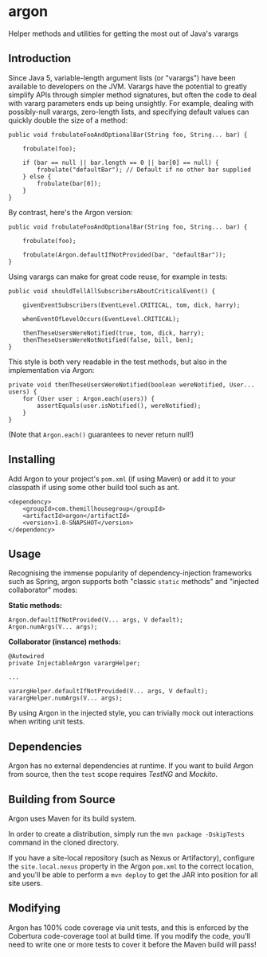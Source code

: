 argon
=====

Helper methods and utilities for getting the most out of Java's varargs

Introduction
------------
Since Java 5, variable-length argument lists (or "varargs") have been available to developers on the JVM.
Varargs have the potential to greatly simplify APIs through simpler method signatures, but often the code to deal
with vararg parameters ends up being unsightly. For example, dealing with possibly-null varargs, zero-length lists,
and specifying default values can quickly double the size of a method:

    public void frobulateFooAndOptionalBar(String foo, String... bar) {
    
        frobulate(foo);  
    
        if (bar == null || bar.length == 0 || bar[0] == null) {          
            frobulate("defaultBar"); // Default if no other bar supplied
        } else {
            frobulate(bar[0]);
        }
    }
    
By contrast, here's the Argon version:

    public void frobulateFooAndOptionalBar(String foo, String... bar) {
    
        frobulate(foo);  
    
        frobulate(Argon.defaultIfNotProvided(bar, "defaultBar"));
    }

Using varargs can make for great code reuse, for example in tests:

    public void shouldTellAllSubscribersAboutCriticalEvent() {

        givenEventSubscribers(EventLevel.CRITICAL, tom, dick, harry);

        whenEventOfLevelOccurs(EventLevel.CRITICAL);

        thenTheseUsersWereNotified(true, tom, dick, harry);
        thenTheseUsersWereNotNotified(false, bill, ben);
    }


This style is both very readable in the test methods, but also in the implementation via Argon:

    private void thenTheseUsersWereNotified(boolean wereNotified, User... users) {
        for (User user : Argon.each(users)) {
            assertEquals(user.isNotified(), wereNotified);
        }
    }

(Note that `Argon.each()` guarantees to never return null!)


Installing
----------
Add Argon to your project's `pom.xml` (if using Maven) or add it to your classpath if using some other build tool such as ant.

    <dependency>
        <groupId>com.themillhousegroup</groupId>
        <artifactId>argon</artifactId>
        <version>1.0-SNAPSHOT</version>
    </dependency>

Usage
-----

Recognising the immense popularity of dependency-injection frameworks such as Spring, argon supports both
"classic `static` methods" and "injected collaborator" modes:

**Static methods:**

    Argon.defaultIfNotProvided(V... args, V default);
    Argon.numArgs(V... args);
    
**Collaborator (instance) methods:**
    
    @Autowired
    private InjectableArgon varargHelper;
    
    ...
     
    varargHelper.defaultIfNotProvided(V... args, V default);
    varargHelper.numArgs(V... args);
     
By using Argon in the injected style, you can trivially mock out interactions when writing unit tests.    
    

Dependencies
------------

Argon has no external dependencies at runtime. If you want to build Argon from source, then the `test` scope 
requires *TestNG* and *Mockito*.

Building from Source
--------------------

Argon uses Maven for its build system.

In order to create a distribution, simply run the `mvn package -DskipTests` command in the cloned directory.

If you have a site-local repository (such as Nexus or Artifactory), configure the `site.local.nexus` property in the Argon `pom.xml` to the correct location, and you'll be able to perform a `mvn deploy` to get the JAR into position for all site users. 


Modifying
---------

Argon has 100% code coverage via unit tests, and this is enforced by the Cobertura code-coverage tool at build time. If you modify
the code, you'll need to write one or more tests to cover it before the Maven build will pass!